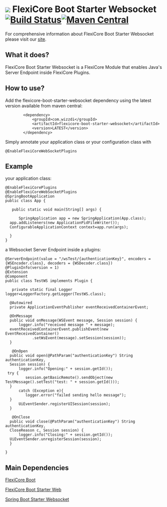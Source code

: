 
# ![](https://support.wizzdi.com/wp-content/uploads/2020/05/flexicore-icon-extra-small.png) FlexiCore Boot Starter Websocket [![Build Status](https://jenkins.wizzdi.com/buildStatus/icon?job=wizzdi+organization%2Fflexicore-boot-starter-websocket%2Fmaster)](https://jenkins.wizzdi.com/job/wizzdi%20organization/job/flexicore-boot-starter-websocket/job/master/)[![Maven Central](https://img.shields.io/maven-central/v/com.wizzdi/flexicore-boot-starter-websocket.svg?label=Maven%20Central)](https://search.maven.org/search?q=g:%22com.wizzdi%22%20AND%20a:%22flexicore-boot-starter-websocket%22)


For comprehensive information about FlexiCore Boot Starter Websocket please visit our [site](http://wizzdi.com/).

## What it does?

FlexiCore Boot Starter Websocket is a FlexiCore Module that enables Java's Server Endpoint inside FlexiCore Plugins.

## How to use?
Add the flexicore-boot-starter-websocket dependency using the latest version available from maven central:

			<dependency>
                <groupId>com.wizzdi</groupId>
                <artifactId>flexicore-boot-starter-websocket</artifactId>
                <version>LATEST</version>
            </dependency>
Simply annotate your application class or your configuration class with

    @EnableFlexiCoreWebSocketPlugins

## Example
your application class:

    @EnableFlexiCorePlugins  
    @EnableFlexiCoreWebSocketPlugins
    @SpringBootApplication  
    public class App {  
      
       public static void main(String[] args) {  
      
          SpringApplication app = new SpringApplication(App.class);  
      app.addListeners(new ApplicationPidFileWriter());  
      ConfigurableApplicationContext context=app.run(args);  
      
      }
    }
a Websocket Server Endpoint inside a plugins:

    @ServerEndpoint(value = "/wsTest/{authenticationKey}", encoders = {WSEncoder.class}, decoders = {WSDecoder.class})  
    @PluginInfo(version = 1)  
    @Extension  
    @Component  
    public class TestWS implements Plugin {  
      
       private static final Logger logger=LoggerFactory.getLogger(TestWS.class);  
      
      @Autowired  
      private ApplicationEventPublisher eventReceivedContainerEvent;  
      
      @OnMessage  
      public void onMessage(WSEvent message, Session session) {  
          logger.info("received message " + message);  
      eventReceivedContainerEvent.publishEvent(new EventReceivedContainer()  
                .setWsEvent(message).setSession(session));  
      }  
      
       @OnOpen  
      public void open(@PathParam("authenticationKey") String authenticationKey,  
      Session session) {  
          logger.info("Opening:" + session.getId());  
     try {  
             session.getBasicRemote().sendObject(new TestMessage().setTest("test: " + session.getId()));  
      }  
          catch (Exception e){  
             logger.error("failed sending hello message");  
      }  
          UiEventSender.registerUISession(session);  
      }  
      
       @OnClose  
      public void close(@PathParam("authenticationKey") String authenticationKey,  
      CloseReason c, Session session) {  
          logger.info("Closing:" + session.getId());  
      UiEventSender.unregisterSession(session);  
      }  
      
    }

## Main Dependencies

[FlexiCore Boot](https://github.com/wizzdi/flexicore-boot)

[FlexiCore Boot Starter Web](https://github.com/wizzdi/flexicore-boot-starter-web)

[Spring Boot Starter Websocket](https://search.maven.org/artifact/org.springframework.boot/spring-boot-starter-websocket)
